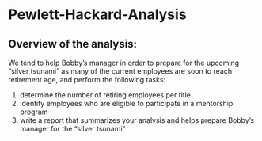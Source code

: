 # Pewlett-Hackard-Analysis
## Overview of the analysis:

We tend to help Bobby’s manager in order to prepare for the upcoming “silver tsunami” as many of the current employees are soon to reach retirement age, and perform the following tasks:

1. determine the number of retiring employees per title
2. identify employees who are eligible to participate in a mentorship program
3. write a report that summarizes your analysis and helps prepare Bobby’s manager for the “silver tsunami”
